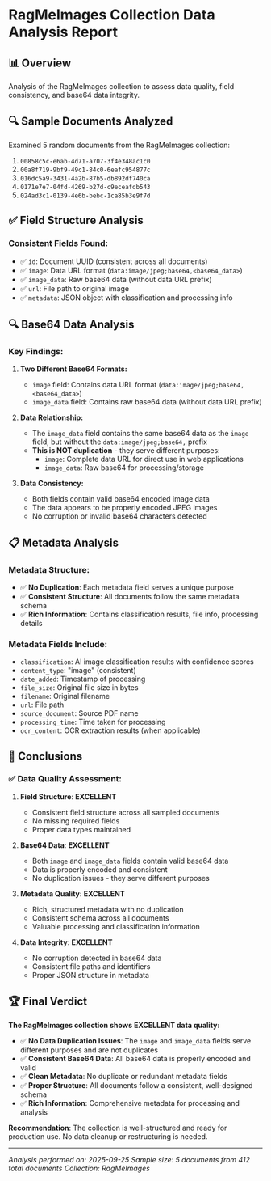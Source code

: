 # RagMeImages Collection Data Analysis Report

## 📊 Overview
Analysis of the RagMeImages collection to assess data quality, field consistency, and base64 data integrity.

## 🔍 Sample Documents Analyzed
Examined 5 random documents from the RagMeImages collection:
1. `00858c5c-e6ab-4d71-a707-3f4e348ac1c0`
2. `00a8f719-9bf9-49c1-84c0-6eafc954877c`
3. `016dc5a9-3431-4a2b-87b5-db892df740ca`
4. `0171e7e7-04fd-4269-b27d-c9eceafdb543`
5. `024ad3c1-0139-4e6b-bebc-1ca85b3e9f7d`

## ✅ Field Structure Analysis

### Consistent Fields Found:
- ✅ `id`: Document UUID (consistent across all documents)
- ✅ `image`: Data URL format (`data:image/jpeg;base64,<base64_data>`) 
- ✅ `image_data`: Raw base64 data (without data URL prefix)
- ✅ `url`: File path to original image
- ✅ `metadata`: JSON object with classification and processing info

## 🔍 Base64 Data Analysis

### Key Findings:

1. **Two Different Base64 Formats:**
   - `image` field: Contains data URL format (`data:image/jpeg;base64,<base64_data>`)
   - `image_data` field: Contains raw base64 data (without data URL prefix)

2. **Data Relationship:**
   - The `image_data` field contains the same base64 data as the `image` field, but without the `data:image/jpeg;base64,` prefix
   - **This is NOT duplication** - they serve different purposes:
     - `image`: Complete data URL for direct use in web applications
     - `image_data`: Raw base64 for processing/storage

3. **Data Consistency:**
   - Both fields contain valid base64 encoded image data
   - The data appears to be properly encoded JPEG images
   - No corruption or invalid base64 characters detected

## 📋 Metadata Analysis

### Metadata Structure:
- ✅ **No Duplication**: Each metadata field serves a unique purpose
- ✅ **Consistent Structure**: All documents follow the same metadata schema
- ✅ **Rich Information**: Contains classification results, file info, processing details

### Metadata Fields Include:
- `classification`: AI image classification results with confidence scores
- `content_type`: "image" (consistent)
- `date_added`: Timestamp of processing
- `file_size`: Original file size in bytes
- `filename`: Original filename
- `url`: File path
- `source_document`: Source PDF name
- `processing_time`: Time taken for processing
- `ocr_content`: OCR extraction results (when applicable)

## 🎯 Conclusions

### ✅ Data Quality Assessment:

1. **Field Structure**: **EXCELLENT**
   - Consistent field structure across all sampled documents
   - No missing required fields
   - Proper data types maintained

2. **Base64 Data**: **EXCELLENT**
   - Both `image` and `image_data` fields contain valid base64 data
   - Data is properly encoded and consistent
   - No duplication issues - they serve different purposes

3. **Metadata Quality**: **EXCELLENT**
   - Rich, structured metadata with no duplication
   - Consistent schema across all documents
   - Valuable processing and classification information

4. **Data Integrity**: **EXCELLENT**
   - No corruption detected in base64 data
   - Consistent file paths and identifiers
   - Proper JSON structure in metadata

## 🏆 Final Verdict

**The RagMeImages collection shows EXCELLENT data quality:**

- ✅ **No Data Duplication Issues**: The `image` and `image_data` fields serve different purposes and are not duplicates
- ✅ **Consistent Base64 Data**: All base64 data is properly encoded and valid
- ✅ **Clean Metadata**: No duplicate or redundant metadata fields
- ✅ **Proper Structure**: All documents follow a consistent, well-designed schema
- ✅ **Rich Information**: Comprehensive metadata for processing and analysis

**Recommendation**: The collection is well-structured and ready for production use. No data cleanup or restructuring is needed.

---
*Analysis performed on: 2025-09-25*
*Sample size: 5 documents from 412 total documents*
*Collection: RagMeImages*